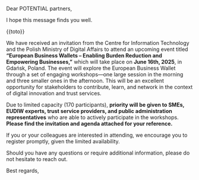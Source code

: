 <!-- var(subject)="Event in Poland on June 16th, 2025" -->
<!-- var(summary)="European Business Wallets – Enabling Burden Reduction and Empowering Businesses" -->
<!-- var(role)="Coordinator" -->
Dear POTENTIAL partners,

I hope this message finds you well.

{{toto}}

We have received an invitation from the Centre for Information Technology and the Polish Ministry of Digital Affairs to attend an upcoming event titled **“European Business Wallets – Enabling Burden Reduction and Empowering Businesses,”** which will take place on **June 16th, 2025**, in Gdańsk, Poland. The event will explore the European Business Wallet through a set of engaging workshops—one large session in the morning and three smaller ones in the afternoon. This will be an excellent opportunity for stakeholders to contribute, learn, and network in the context of digital innovation and trust services.

Due to limited capacity (170 participants), **priority will be given to SMEs, EUDIW experts, trust service providers, and public administration representatives** who are able to actively participate in the workshops. **Please find the invitation and agenda attached for your reference.**

If you or your colleagues are interested in attending, we encourage you to register promptly, given the limited availability.

Should you have any questions or require additional information, please do not hesitate to reach out.

Best regards,